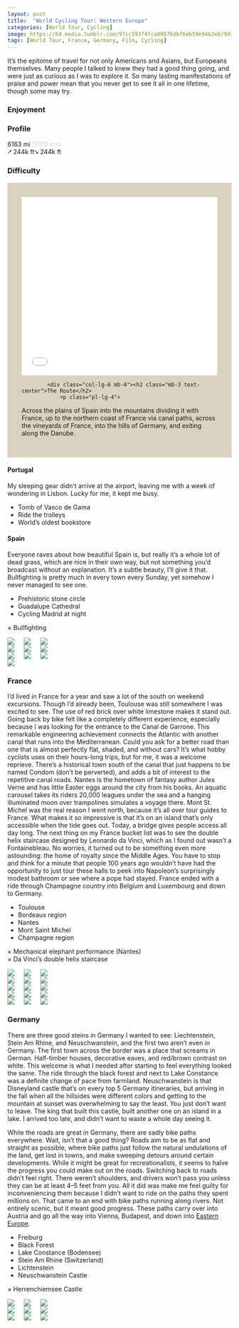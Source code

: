 ```yaml
---
layout: post
title:  "World Cycling Tour: Western Europe"
categories: [World Tour, Cycling]
image: https://64.media.tumblr.com/97cc593f4fca00576dbf6eb59e94b2eb/9d38c6a8b86410f9-b3/s500x750/5b7256dd5a7fcdf5cc6212e36b8702cd814d5c94.jpg
tags: [World Tour, France, Germany, Film, Cycling]
---
```


<article class="article-post"> 
			

 
<!--<script src="assets/js/popper.min.js"></script>
  <script src="bootstrap/js/bootstrap.min.js"></script>-->
  
 
 <!--Top Cards --> 
<section class="pt-4 pb-4" style="justify-content: center;">
    <p>
It’s the epitome of travel for not only Americans and Asians, but Europeans themselves. Many people I talked to knew they had a good thing going, and were just as curious as I was to explore it. So many lasting manifestations of praise and power mean that you never get to see it all in one lifetime, though some may try.
    </p>
   
 
<div class="flex-wrap justify-content-center mt-3 mb-3 row"> 
     <div class="col text-center">
            <h3>Enjoyment</h3> 
            <span class="dot"></span>
            <span class="dot"></span>
            <span class="dot"></span>
            <span class="half-dot"></span>
        </div>
  
<div class="mr-4 ml-4" class="col text-center">
        <h3>Profile</h3> 
        <span> 6163 mi </span><span style="color:lightgray">(9918 km)</span><br>
        <span>⭧ 244k ft⭨ 244k ft</span> 
    </div>

<div class="col text-center"> 
        <h3>Difficulty</h3>
        <span class="box"></span>
        <span class="not-box"></span>
        <span class="not-box"></span>
        <span class="not-box"></span>
    </div></div>

<!--Top Cards-->
<!--Route -->

<section style="margin-right: auto;margin-left: auto;">
    <div class="row mt-5" style="background-color: #dad2be;padding: 2rem"> 
        <div class="row gap-y">
            <div class="col-lg-6 mb-4" style="padding-bottom: 0;"> 
                <iframe width="100%" height="400px" frameborder="0" allowfullscreen allow="geolocation" src="//umap.openstreetmap.fr/en/map/my-first-amazing-world-explorer_269968?scaleControl=false&miniMap=false&scrollWheelZoom=true&zoomControl=null&editMode=disabled&moreControl=false&searchControl=false&tilelayersControl=false&embedControl=false&datalayersControl=false&onLoadPanel=none&captionBar=false&captionMenus=false&datalayers=667a8f22-be72-45cc-8dcc-d5bfdc19df56&fullscreenControl=true&locateControl=false&measureControl=false&editinosmControl=false&starControl=false&captionControl=false#5/43.564/-0.396"></iframe>
            </div>

            <div class="col-lg-6 mb-4"><h2 class="mb-3 text-center">The Route</h2>
                <p class="pl-lg-4">
Across the plains of Spain into the mountains dividing it with France, up to the northern coast of France via canal paths, across the vineyards of France, into the hills of Germany, and exiting along the Danube.
                </p> 
            </div>
        </div>
    </div>
</section>   

<!--Route -->  
<!-- Planning -->


<section class="mt-5 mb-3">
<h1>Portugal</h1>
<p>My sleeping gear didn&rsquo;t arrive at the airport, leaving me with a week of wondering in Lisbon. Lucky for me, it kept me busy.</p>
<ul><li>Tomb of Vasco de Gama</li>
<li>Ride the trolleys</li>
<li>World&rsquo;s oldest bookstore</li>
</ul>
<h1>Spain</h1>
<p>Everyone raves about how beautiful Spain is, but really it&rsquo;s a whole lot of dead grass, which are nice in their own way, but not something you&rsquo;d broadcast without an explanation. It&rsquo;s a subtle beauty, I&rsquo;ll give it that. Bullfighting is pretty much in every town every Sunday, yet somehow I never managed to see one.</p>
<ul><li>Prehistoric stone circle</li>
<li>Guadalupe Cathedral</li>
<li>Cycling Madrid at night</li>
</ul>
<p>&times; Bullfighting</p>

<div class="columns">
  <div class="img1"><a href="https://64.media.tumblr.com/97cc593f4fca00576dbf6eb59e94b2eb/9d38c6a8b86410f9-b3/s500x750/5b7256dd5a7fcdf5cc6212e36b8702cd814d5c94.jpg"><img class="glightbox" src="https://64.media.tumblr.com/97cc593f4fca00576dbf6eb59e94b2eb/9d38c6a8b86410f9-b3/s500x750/5b7256dd5a7fcdf5cc6212e36b8702cd814d5c94.jpg" /></a>
</div>
  <div class="img2"><a href="https://64.media.tumblr.com/4f0dc7541fe6a13a65132133beb85a0c/9d38c6a8b86410f9-f8/s500x750/c98e75618360b38262f7ef9ca40d64e806280a62.jpg"><img class="glightbox" src="https://64.media.tumblr.com/4f0dc7541fe6a13a65132133beb85a0c/9d38c6a8b86410f9-f8/s500x750/c98e75618360b38262f7ef9ca40d64e806280a62.jpg" /></a>
</div>
  <div class="img3"><a href="https://64.media.tumblr.com/b8829ed98a9863a271ffbe4d6d2dc318/9d38c6a8b86410f9-0d/s500x750/edd595edc4573a20588e98e63ccf4819ea59a80f.jpg"><img class="glightbox" src="https://64.media.tumblr.com/b8829ed98a9863a271ffbe4d6d2dc318/9d38c6a8b86410f9-0d/s500x750/edd595edc4573a20588e98e63ccf4819ea59a80f.jpg" /></a>

  </div>
  </div>
  
  <div class="columns">
  <div class="img1"><a href="https://64.media.tumblr.com/3b61198fb10796067ecf53da1dd4ace7/9d38c6a8b86410f9-ee/s500x750/8d6c82f34db01f5b2a772b5087b0d93ffc58d303.jpg"><img class="glightbox" src="https://64.media.tumblr.com/3b61198fb10796067ecf53da1dd4ace7/9d38c6a8b86410f9-ee/s500x750/8d6c82f34db01f5b2a772b5087b0d93ffc58d303.jpg" /></a>
</div>
  <div class="img2"><a href="https://64.media.tumblr.com/6dde3a7e61a6aa5b4ec4dbda25aa00cb/9d38c6a8b86410f9-a0/s500x750/b301d990fcca28a9218b62b898f9bcd6837b8b44.jpg"><img class="glightbox" src="https://64.media.tumblr.com/6dde3a7e61a6aa5b4ec4dbda25aa00cb/9d38c6a8b86410f9-a0/s500x750/b301d990fcca28a9218b62b898f9bcd6837b8b44.jpg" /></a>
</div>
  <div class="img3"><a href="https://64.media.tumblr.com/45b58c40df36ac9c2a8df4b46602a43d/9d38c6a8b86410f9-88/s500x750/fcdc9afbadcf499db387e1fcf70fa9f3b5a90438.jpg"><img class="glightbox" src="https://64.media.tumblr.com/45b58c40df36ac9c2a8df4b46602a43d/9d38c6a8b86410f9-88/s500x750/fcdc9afbadcf499db387e1fcf70fa9f3b5a90438.jpg" /></a>

  </div>
  </div>
  
  <div class="columns">
  <div class="img1"><a href="https://64.media.tumblr.com/ff5191a8f15fd3888043cefddcf3eed7/9d38c6a8b86410f9-e3/s500x750/0bb4bad23cc8689f5575970b9e194036a947672f.jpg"><img class="glightbox" src="https://64.media.tumblr.com/ff5191a8f15fd3888043cefddcf3eed7/9d38c6a8b86410f9-e3/s500x750/0bb4bad23cc8689f5575970b9e194036a947672f.jpg" /></a>
</div>
  <div class="img2"><a href="https://64.media.tumblr.com/7e3532946c9b03fb1ac0ca44e6c40c75/9d38c6a8b86410f9-8d/s500x750/42ddeb58be31672cd7550d4b60308baf7ad51c6e.jpg"><img class="glightbox" src="https://64.media.tumblr.com/7e3532946c9b03fb1ac0ca44e6c40c75/9d38c6a8b86410f9-8d/s500x750/42ddeb58be31672cd7550d4b60308baf7ad51c6e.jpg" /></a>
</div>
  <div class="img3"><a href="https://64.media.tumblr.com/f0a514d1e75d3aea771b6a092d837366/9d38c6a8b86410f9-ea/s500x750/ad83f795bbea8a6c40982f86099e957fe671d64e.jpg"><img class="glightbox" src="https://64.media.tumblr.com/f0a514d1e75d3aea771b6a092d837366/9d38c6a8b86410f9-ea/s500x750/ad83f795bbea8a6c40982f86099e957fe671d64e.jpg" /></a>
  </div>
  </div>
<a href="https://64.media.tumblr.com/993911c19d89bed1066a852b262daa0b/9d38c6a8b86410f9-12/s500x750/95154dee93df2f862e7558d0464ae14bade91e94.jpg"><img class="glightbox" src="https://64.media.tumblr.com/993911c19d89bed1066a852b262daa0b/9d38c6a8b86410f9-12/s500x750/95154dee93df2f862e7558d0464ae14bade91e94.jpg" /></a>
</section>

<h1>France</h1>
<p>I&rsquo;d lived in France for a year and saw a lot of the south on weekend excursions. Though I&rsquo;d already been, Toulouse was still somewhere I was excited to see. The use of red brick over white limestone makes it stand out. Going back by bike felt like a completely different experience, especially because I was looking for the entrance to the Canal de Garrone. This remarkable engineering achievement connects the Atlantic with another canal that runs into the Mediterranean. Could you ask for a better road than one that is almost perfectly flat, shaded, and without cars? It&rsquo;s what hobby cyclists uses on their hours-long trips, but for me, it was a welcome reprieve. There&rsquo;s a historical town south of the canal that just happens to be named Condom (don&rsquo;t be perverted), and adds a bit of interest to the repetitive canal roads. Nantes is the hometown of fantasy author Jules Verne and has little Easter eggs around the city from his books. An aquatic carousel takes its riders 20,000 leagues under the sea and a hanging illuminated moon over trampolines simulates a voyage there. Mont St. Michel was the real reason I went north, because it&rsquo;s all over tour guides to France. What makes it so impressive is that it&rsquo;s on an island that&rsquo;s only accessible when the tide goes out. Today, a bridge gives people access all day long. The next thing on my France bucket list was to see the double helix staircase designed by Leonardo da Vinci, which as I found out wasn&rsquo;t a Fontainebleau. No worries, it turned out to be something even more astounding: the home of royalty since the Middle Ages. You have to stop and think for a minute that people 100 years ago wouldn&rsquo;t have had the opportunity to just tour these halls to peek into Napoleon&rsquo;s surprisingly modest bathroom or see where a pope had stayed. France ended with a ride through Champagne country into Belgium and Luxembourg and down to Germany.</p>
<ul><li>Toulouse</li>
<li>Bordeaux region</li>
<li>Nantes</li>
<li>Mont Saint Michel</li>
<li>Champagne region</li>
</ul>
<p>&times; Mechanical elephant performance (Nantes)<br>&times; Da Vinci&rsquo;s double helix staircase</p>

<section class="p-1 jumbotron"> 
<div class="columns">
  <div class="img1"><img class="glightbox" src="https://64.media.tumblr.com/a8d51acb76d9f9065feaa78f54bf528c/c5d52787a4b36409-50/s500x750/61c5619a327ecb4d4bdda54c9bbf339b755daa8f.jpg" />
  </div>
  <div class="img2"><a href="https://64.media.tumblr.com/1aced9c49f1a7b4ba7f2fdd688ca7642/c5d52787a4b36409-7f/s500x750/e997177812a1c8cc9e51564740011a2cb026e993.jpg"><img class="glightbox" src="https://64.media.tumblr.com/a0846a152e99a1903a4552f0b8a7e8bc/c5d52787a4b36409-b1/s500x750/3cdacc032c638413a28af463b2b0e63c50b425fa.jpg" /></a>
  </div>
  <div class="img3"><a href="https://64.media.tumblr.com/1aced9c49f1a7b4ba7f2fdd688ca7642/c5d52787a4b36409-7f/s500x750/e997177812a1c8cc9e51564740011a2cb026e993.jpg"><img class="glightbox" src="https://64.media.tumblr.com/79b4e56c7af5ef3a309b8607beed6782/c5d52787a4b36409-5e/s500x750/34462abcb62d98608b307456901b2168676d9c45.jpg" /></a>

</div>
  </div>
  
  <div class="columns">
  <div class="img1"><a href="https://64.media.tumblr.com/1aced9c49f1a7b4ba7f2fdd688ca7642/c5d52787a4b36409-7f/s500x750/e997177812a1c8cc9e51564740011a2cb026e993.jpg"><img class="glightbox" src="https://64.media.tumblr.com/8620c9d5bf03a79f30e009e14e896a40/c5d52787a4b36409-d6/s500x750/83cbddad74da68feb7d9456818d898cdaaf5c32f.jpg" /></a>
  </div>
  <div class="img2"><a href="https://64.media.tumblr.com/1aced9c49f1a7b4ba7f2fdd688ca7642/c5d52787a4b36409-7f/s500x750/e997177812a1c8cc9e51564740011a2cb026e993.jpg"><img class="glightbox" src="https://64.media.tumblr.com/1aced9c49f1a7b4ba7f2fdd688ca7642/c5d52787a4b36409-7f/s500x750/e997177812a1c8cc9e51564740011a2cb026e993.jpg" /></a>
  </div>
  <div class="img3"><a href="https://64.media.tumblr.com/6c15c78a3e64dfd0c0b4c215467bb593/c5d52787a4b36409-94/s500x750/6b1d83cd08e39c0affdf173cbd9566fe788008fc.jpg"><img class="glightbox" src="https://64.media.tumblr.com/e42701158fa1ca24559f844d7ecfe3d6/c5d52787a4b36409-b3/s500x750/7525054bb8c0ecc8cb79285fe074012563075816.jpg" /></a>

</div>
  </div>
  
  <div class="columns">
  <div class="img1"><a href="https://64.media.tumblr.com/6c15c78a3e64dfd0c0b4c215467bb593/c5d52787a4b36409-94/s500x750/6b1d83cd08e39c0affdf173cbd9566fe788008fc.jpg"><img class="glightbox" src="https://64.media.tumblr.com/6c15c78a3e64dfd0c0b4c215467bb593/c5d52787a4b36409-94/s500x750/6b1d83cd08e39c0affdf173cbd9566fe788008fc.jpg" /></a>
  </div>
  <div class="img2"><a href="https://64.media.tumblr.com/e83d1443602ba086ac6704b82e67d2d2/c5d52787a4b36409-ac/s500x750/63c74926b18b29191d77e128cc530c872bd92cf0.jpg"><img class="glightbox" src="https://64.media.tumblr.com/e83d1443602ba086ac6704b82e67d2d2/c5d52787a4b36409-ac/s500x750/63c74926b18b29191d77e128cc530c872bd92cf0.jpg" /></a>
  </div>
  <div class="img3"><a href="https://64.media.tumblr.com/b7b70c7529e3b5cb594b52be23dd2a2a/c5d52787a4b36409-f2/s500x750/b3048f9ec79b1d868d56091b2326e262878dcfeb.jpg"><img class="glightbox" src="https://64.media.tumblr.com/8da3347f38c764d8feebc4b5b01b2e97/c5d52787a4b36409-a6/s500x750/d69817182cc087e61464be6795f56a332764ed8a.jpg" /></a>

</div>
  </div>
  
  <div class="columns">
  <div class="img1"><a href="https://64.media.tumblr.com/b7b70c7529e3b5cb594b52be23dd2a2a/c5d52787a4b36409-f2/s500x750/b3048f9ec79b1d868d56091b2326e262878dcfeb.jpg"><img class="glightbox" src="https://64.media.tumblr.com/b7b70c7529e3b5cb594b52be23dd2a2a/c5d52787a4b36409-f2/s500x750/b3048f9ec79b1d868d56091b2326e262878dcfeb.jpg" /></a>
  </div>
  <div class="img2"><a href="https://64.media.tumblr.com/a82149aaccd43a1110997869c39e11ee/c5d52787a4b36409-1d/s500x750/36d0d00a93c980b17af6f1778561e363e43f1abe.jpg"><img class="glightbox" src="https://64.media.tumblr.com/f2d714ce4ed19c0a69b4159f97bf0502/c5d52787a4b36409-6a/s500x750/8ad48eae2ea42c11b68eb4266086af0b18397a0b.jpg" /></a>
  </div>
  <div class="img3"><a href="https://64.media.tumblr.com/a82149aaccd43a1110997869c39e11ee/c5d52787a4b36409-1d/s500x750/36d0d00a93c980b17af6f1778561e363e43f1abe.jpg"><img class="glightbox" src="https://64.media.tumblr.com/a82149aaccd43a1110997869c39e11ee/c5d52787a4b36409-1d/s500x750/36d0d00a93c980b17af6f1778561e363e43f1abe.jpg" /></a>

</div>
  </div>
  
  <div class="columns">
  <div class="img1"><a href="https://64.media.tumblr.com/cfd8f508ff979e763607ce71d9f98179/c5d52787a4b36409-1f/s500x750/383ba66c0637d12c2f95507d2174811bfce708cb.jpg"><img class="glightbox" src="https://64.media.tumblr.com/cfd8f508ff979e763607ce71d9f98179/c5d52787a4b36409-1f/s500x750/383ba66c0637d12c2f95507d2174811bfce708cb.jpg" /></a>
  </div>
  <div class="img2"><a href="https://64.media.tumblr.com/f1c897f626c4abd63d53003eef4488a3/c5d52787a4b36409-45/s500x750/b198348413e130a98874401d1f7f310f34c93043.jpg"><img class="glightbox" src="https://64.media.tumblr.com/f1c897f626c4abd63d53003eef4488a3/c5d52787a4b36409-45/s500x750/b198348413e130a98874401d1f7f310f34c93043.jpg" /></a>
  </div>
  <div class="img3"><a href="https://64.media.tumblr.com/38749c3c7416556aed143f458059335b/c5d52787a4b36409-08/s500x750/f7ea66fee9976ab1c49a9fd01ceb27e978d2241e.jpg"><img class="glightbox" src="https://64.media.tumblr.com/38749c3c7416556aed143f458059335b/c5d52787a4b36409-08/s500x750/f7ea66fee9976ab1c49a9fd01ceb27e978d2241e.jpg" /></a>
</div>
  </div>
  </section>
  
<h1>Germany</h1>
<p>There are three good steins in Germany I wanted to see: Liechtenstein, Stein Am Rhine, and Neuschwanstein, and the first two aren&rsquo;t even in Germany. The first town across the border was a place that screams in German. Half-timber houses, decorative eaves, and red/brown contrast on white. This welcome is what I needed after starting to feel everything looked the same. The ride through the black forest and next to Lake Constance was a definite change of pace from farmland. Neuschwanstein is that Disneyland castle that&rsquo;s on every top 5 Germany itineraries, but arriving in the fall when all the hillsides were different colors and getting to the mountain at sunset was overwhelming to say the least. You just don&rsquo;t want to leave. The king that built this castle, built another one on an island in a lake. I arrived too late, and didn&rsquo;t want to waste a whole day seeing it.</p>
<p>While the roads are great in Germany, there are sadly bike paths everywhere. Wait, isn&rsquo;t that a good thing? Roads aim to be as flat and straight as possible, where bike paths just follow the natural undulations of the land, get lost in towns, and make sweeping detours around certain developments. While it might be great for recreationalists, it seems to halve the progress you could make out on the roads. Switching back to roads didn&rsquo;t feel right. There weren&rsquo;t shoulders, and drivers won&rsquo;t pass you unless they can be at least 4&ndash;5 feet from you. All it did was make me feel guilty for inconveniencing them because I didn&rsquo;t want to ride on the paths they spent millions on. That came to an end with bike paths running along rivers. Not entirely scenic, but it meant good progress. These paths carry over into Austria and go all the way into Vienna, Budapest, and down into <a href="https://daddyblondlegs.com//Guide-to-Cycling-Eastern-Europe/">Eastern Europe</a>.  </p>
<ul><li>Freiburg</li>
<li>Black Forest</li>
<li>Lake Constance (Bodensee)</li>
<li>Stein Am Rhine (Switzerland)</li>
<li>Lichtenstein</li>
<li>Neuschwanstein Castle</li>
</ul>
<p>&times; Herrenchiemsee Castle</p>

<section class="p-1 jumbotron"> 
  <div class="columns">
  <div class="img1"><a href="https://64.media.tumblr.com/ae9f6bc914dd4b9ff3cf084d72fe4bd3/9723b4eb1d29fdf2-4b/s500x750/17b189e1de664ca8948be75c436f2abfad925104.jpg"><img class="glightbox" src="https://64.media.tumblr.com/ae9f6bc914dd4b9ff3cf084d72fe4bd3/9723b4eb1d29fdf2-4b/s500x750/17b189e1de664ca8948be75c436f2abfad925104.jpg" /></a>
  </div>
  <div class="img2"><a href="https://64.media.tumblr.com/86c8991179b904ba11bb6b9059461c65/9723b4eb1d29fdf2-14/s500x750/5717c8f119d6a53c1dd513b1cd39c0cd1a15a4c6.jpg"><img class="glightbox" src="https://64.media.tumblr.com/86c8991179b904ba11bb6b9059461c65/9723b4eb1d29fdf2-14/s500x750/5717c8f119d6a53c1dd513b1cd39c0cd1a15a4c6.jpg" /></a>
  </div>
  <div class="img3"><a href="https://64.media.tumblr.com/4c0983a4513c31a2c5cb0d0d80268ce7/9723b4eb1d29fdf2-ff/s500x750/e48f789c1602b100f34b44b28f4639311115feb3.jpg"><img class="glightbox" src="https://64.media.tumblr.com/4c0983a4513c31a2c5cb0d0d80268ce7/9723b4eb1d29fdf2-ff/s500x750/e48f789c1602b100f34b44b28f4639311115feb3.jpg" /></a>

</div>
  </div>
  
  <div class="columns">
  <div class="img1"><a href="https://64.media.tumblr.com/1529812a3b3db155710fb79f5bdc528d/9723b4eb1d29fdf2-0b/s500x750/4b0b1ed4d4be4dd9b1d51dc563f5244947c56a67.jpg"><img class="glightbox" src="https://64.media.tumblr.com/1529812a3b3db155710fb79f5bdc528d/9723b4eb1d29fdf2-0b/s500x750/4b0b1ed4d4be4dd9b1d51dc563f5244947c56a67.jpg" /></a>
  </div>
  <div class="img2"><a href="https://64.media.tumblr.com/8db562ad4746d7c689f181c27ca649e2/9723b4eb1d29fdf2-2e/s500x750/62df41452248c7ac58b8a7d58a2f229714c18c07.jpg"><img class="glightbox" src="https://64.media.tumblr.com/8db562ad4746d7c689f181c27ca649e2/9723b4eb1d29fdf2-2e/s500x750/62df41452248c7ac58b8a7d58a2f229714c18c07.jpg" /></a>
  </div>
  <div class="img3"><a href="https://64.media.tumblr.com/252bdd538a448662ed23dc954e5769bf/9723b4eb1d29fdf2-03/s500x750/2d780a0b02cab55b80319bc6440dcf367cb64552.jpg"><img class="glightbox" src="https://64.media.tumblr.com/252bdd538a448662ed23dc954e5769bf/9723b4eb1d29fdf2-03/s500x750/2d780a0b02cab55b80319bc6440dcf367cb64552.jpg" /></a>

</div>
  </div>
  
  <div class="columns">
  <div class="img1"><a href="https://64.media.tumblr.com/4822513a87bc83946212921c5cc146e7/9723b4eb1d29fdf2-3c/s500x750/6c0e08ad07812d97afd9d31113abcde9a31fc8c0.jpg"><img class="glightbox" src="https://64.media.tumblr.com/4822513a87bc83946212921c5cc146e7/9723b4eb1d29fdf2-3c/s500x750/6c0e08ad07812d97afd9d31113abcde9a31fc8c0.jpg" /></a>
  </div>
  <div class="img2"><a href="https://64.media.tumblr.com/90598f3531c0d831c0a925aa64bd2ede/9723b4eb1d29fdf2-c0/s500x750/056f9d50154df92d9949962cfc566cac3528be50.jpg"><img class="glightbox" src="https://64.media.tumblr.com/90598f3531c0d831c0a925aa64bd2ede/9723b4eb1d29fdf2-c0/s500x750/056f9d50154df92d9949962cfc566cac3528be50.jpg" /></a>
  </div>
  <div class="img3"><a href="https://64.media.tumblr.com/421eb0a37e3338eec698bf5b7b094248/9723b4eb1d29fdf2-ad/s500x750/0d705baa68899b91c07a397bf0616d8fc2ef89a6.jpg"><img class="glightbox" src="https://64.media.tumblr.com/421eb0a37e3338eec698bf5b7b094248/9723b4eb1d29fdf2-ad/s500x750/0d705baa68899b91c07a397bf0616d8fc2ef89a6.jpg" /></a>
</div>
</div>
</section>




